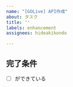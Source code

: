```yaml
---
name: "[GOLive] API作成"
about: タスク
title: ''
labels: enhancement
assignees: hideakikondo

---
```


## 完了条件



- [ ] ができている
